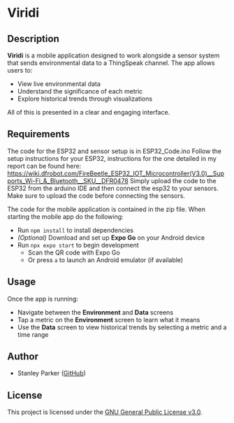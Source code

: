 # Viridi

## Description

**Viridi** is a mobile application designed to work alongside a sensor system that sends environmental data to a ThingSpeak channel. The app allows users to:

- View live environmental data
- Understand the significance of each metric
- Explore historical trends through visualizations

All of this is presented in a clear and engaging interface.

## Requirements
The code for the ESP32 and sensor setup is in ESP32_Code.ino
Follow the setup instructions for your ESP32, instructions for the one detailed in my report can be found here: 
https://wiki.dfrobot.com/FireBeetle_ESP32_IOT_Microcontroller(V3.0)__Supports_Wi-Fi_&_Bluetooth__SKU__DFR0478
Simply upload the code to the ESP32 from the arduino IDE and then connect the esp32 to your sensors. Make sure to upload the code before connecting the sensors.

The code for the mobile application is contained in the zip file.
When starting the mobile app do the following:
- Run `npm install` to install dependencies
- *(Optional)* Download and set up **Expo Go** on your Android device
- Run `npx expo start` to begin development
  - Scan the QR code with Expo Go
  - Or press `a` to launch an Android emulator (if available)

## Usage

Once the app is running:

- Navigate between the **Environment** and **Data** screens
- Tap a metric on the **Environment** screen to learn what it means
- Use the **Data** screen to view historical trends by selecting a metric and a time range

## Author

- Stanley Parker ([GitHub](https://github.com/S-Parker03))

## License

This project is licensed under the [GNU General Public License v3.0](./LICENSE.txt).
